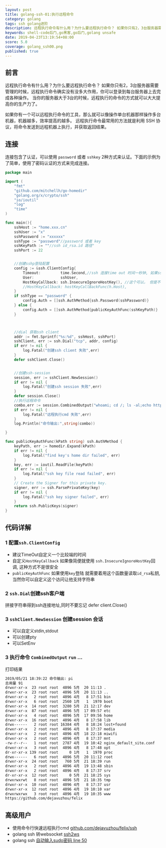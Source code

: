 ```yaml
---
layout: post
title: golang-ssh-01:执行远程命令
category: golang
tags: ssh golang进阶
description: 远程执行命令有什么用？为什么要远程执行命令？ 如果你只有2，3台服务器需要管理的时候，远程执行命令确实没有没多大作用，你可以登录到每台服务器上去完成各种操作。 当你的服务器大于3台的时候，远程执行的命令的方式就可以大大提高你的生产力了。
keywords: shell-code后门,go黑客,go后门,golang unsafe
date: 2019-04-23T13:19:54+08:00
score: 5.0
coverage: golang_ssh00.png
published: true
---
```


## 前言

远程执行命令有什么用？为什么要远程执行命令？ 如果你只有2，3台服务器需要管理的时候，远程执行命令确实没有没多大作用，你可以登录到每台服务器上去完成各种操作。 当你的服务器大于3台的时候，远程执行的命令的方式就可以大大提高你的生产力了。

如果你有一个可以远程执行命令的工具，那么就可以像操作单台机器那样操作多台机器，机器越多，效率提高的越多。 远程执行命令最常用的方法就是利用 SSH 协议，将命令发送到远程机器上执行，并获取返回结果。

## 连接

连接包含了认证，可以使用 `password` 或者 `sshkey` 2种方式来认证。下面的示例为了简单，使用了密码认证的方式来完成连接。

```go
package main

import (
	"fmt"
	"github.com/mitchellh/go-homedir"
	"golang.org/x/crypto/ssh"
	"io/ioutil"
	"log"
	"time"
)

func main(){
	sshHost := "home.xxx.cn"
	sshUser := "x"
	sshPassword := "xxxxxx"
	sshType := "password"//password 或者 key
	sshKeyPath := ""//ssh id_rsa.id 路径"
	sshPort := 22


	//创建sshp登陆配置
	config := &ssh.ClientConfig{
		Timeout:         time.Second,//ssh 连接time out 时间一秒钟, 如果ssh验证错误 会在一秒内返回
		User:            sshUser,
		HostKeyCallback: ssh.InsecureIgnoreHostKey(), //这个可以， 但是不够安全
		//HostKeyCallback: hostKeyCallBackFunc(h.Host),
	}
	if sshType == "password" {
		config.Auth = []ssh.AuthMethod{ssh.Password(sshPassword)}
	} else {
		config.Auth = []ssh.AuthMethod{publicKeyAuthFunc(sshKeyPath)}
	}



	//dial 获取ssh client
	addr := fmt.Sprintf("%s:%d", sshHost, sshPort)
	sshClient, err := ssh.Dial("tcp", addr, config)
	if err != nil {
		log.Fatal("创建ssh client 失败",err)
	}
	defer sshClient.Close()


	//创建ssh-session
	session, err := sshClient.NewSession()
	if err != nil {
		log.Fatal("创建ssh session 失败",err)
	}
	defer session.Close()
	//执行远程命令
	combo,err := session.CombinedOutput("whoami; cd /; ls -al;echo https://github.com/dejavuzhou/felix")
	if err != nil {
		log.Fatal("远程执行cmd 失败",err)
	}
	log.Println("命令输出:",string(combo))

}

func publicKeyAuthFunc(kPath string) ssh.AuthMethod {
	keyPath, err := homedir.Expand(kPath)
	if err != nil {
		log.Fatal("find key's home dir failed", err)
	}
	key, err := ioutil.ReadFile(keyPath)
	if err != nil {
		log.Fatal("ssh key file read failed", err)
	}
	// Create the Signer for this private key.
	signer, err := ssh.ParsePrivateKey(key)
	if err != nil {
		log.Fatal("ssh key signer failed", err)
	}
	return ssh.PublicKeys(signer)
}

```


## 代码详解

### 1 配置`ssh.ClientConfig`
- 建议TimeOut自定义一个比较端的时间
- 自定义`HostKeyCallback` 如果像简便就使用 `ssh.InsecureIgnoreHostKey`回调, 这种方式不是很安全
- `publicKeyAuthFunc` 如果使用`key`登陆 就需要着用这个函数量读取`id_rsa`私钥,当然你可以自定义这个访问让他支持字符串

### 2 `ssh.Dial`创建ssh客户端
拼接字符串得到ssh连接地址,同时不要忘记 defer client.Close()

### 3 `sshClient.NewSession` 创建session 会话
- 可以自定义stdin,stdout
- 可以创建pty
- 可以SetEnv


### 3 执行命令 `CombinedOutput` `run` ...

打印结果
```bash
2019/05/21 18:39:22 命令输出: pi
总用量 91
drwxr-xr-x  23 root root  4096 5月  20 11:13 .
drwxr-xr-x  23 root root  4096 5月  20 11:13 ..
drwxr-xr-x   2 root root  4096 4月   8 17:51 bin
drwxr-xr-x   6 root root  2560 1月   1  1970 boot
drwxr-xr-x  14 root root  3280 5月  21 12:17 dev
drwxr-xr-x  87 root root  4096 5月  17 09:57 etc
drwxr-xr-x   4 root root  4096 5月  17 09:56 home
drwxr-xr-x  16 root root  4096 4月   8 17:58 lib
drwx------   2 root root 16384 4月   8 18:24 lost+found
drwxr-xr-x   2 root root  4096 4月   8 17:37 media
drwxr-xr-x   2 root root  4096 4月  18 22:18 miwifi
drwxr-xr-x   2 root root  4096 4月   8 17:37 mnt
-rw-r--r--   1 root root  2787 4月  19 10:42 nginx_default_site.conf
drwxr-xr-x   3 root root  4096 4月   8 17:48 opt
dr-xr-xr-x 139 root root     0 1月   1  1970 proc
drwx------   6 root root  4096 5月  20 11:12 root
drwxr-xr-x  24 root root   760 5月  21 18:39 run
drwxr-xr-x   2 root root  4096 4月  19 13:48 sbin
drwxr-xr-x   2 root root  4096 4月   8 17:37 srv
dr-xr-xr-x  12 root root     0 5月  21 18:25 sys
drwxrwxrwt   8 root root  4096 5月  21 18:35 tmp
drwxr-xr-x  10 root root  4096 4月   8 17:37 usr
drwxr-xr-x  12 root root  4096 4月  19 10:10 var
drwxrwxrwx   3 root root  4096 4月  19 10:35 www
https://github.com/dejavuzhou/felix

```


## 高级用户

- 使用命令行快速远程执行cmd [github.com/dejavuzhou/felix/ssh](https://github.com/dejavuzhou/felix/blob/master/flx/ssh.go)
- golang ssh 转websocket [ssh2ws](https://github.com/dejavuzhou/felix/tree/master/ssh2ws)
- golang ssh [自动输入sudo密码 line 50](https://github.com/dejavuzhou/felix/blob/master/flx/ternimal.go)